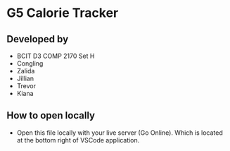 # G5 Calorie Tracker

## Developed by

- BCIT D3 COMP 2170 Set H
- Congling
- Zalida
- Jillian
- Trevor
- Kiana

## How to open locally

- Open this file locally with your live server (Go Online). Which is located at the bottom right of VSCode application.
